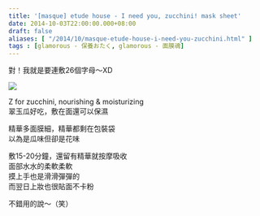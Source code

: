```yaml
---
title: '[masque] etude house - I need you, zucchini! mask sheet'
date: 2014-10-03T22:00:00.000+08:00
draft: false
aliases: [ "/2014/10/masque-etude-house-i-need-you-zucchini.html" ]
tags : [glamorous - 保養おたく, glamorous - 面膜魂]
---
```


對！我就是要連敷26個字母～XD  

[![](https://4.bp.blogspot.com/-3lw-f0LqIT8/XE1G6NrVD0I/AAAAAAAAHBw/Bn-w6Ga1g5I_uFvwq_7MqFKWU7GApn0YACLcBGAs/s640/14883496996_f8f08d9eef_z.jpg)](https://4.bp.blogspot.com/-3lw-f0LqIT8/XE1G6NrVD0I/AAAAAAAAHBw/Bn-w6Ga1g5I_uFvwq_7MqFKWU7GApn0YACLcBGAs/s1600/14883496996_f8f08d9eef_z.jpg)

Z for zucchini, nourishing & moisturizing  
翠玉瓜好吃，敷在面還可以保濕  
  
精華多面膜細，精華都剩在包裝袋  
以為是瓜味但卻是花味  
  
敷15-20分鐘，還留有精華就按摩吸收  
面部水水的柔軟柔軟  
摸上手也是滑滑彈彈的  
而翌日上妝也很貼面不卡粉  
  
不錯用的說～（笑）